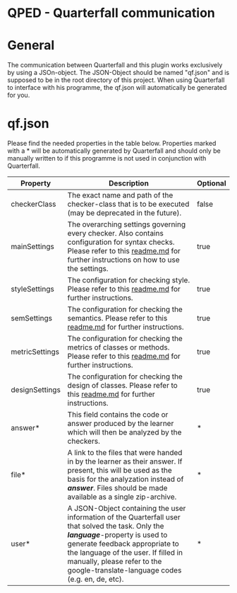 QPED - Quarterfall communication
==================

# General
The communication between Quarterfall and this plugin works exclusively by using a JSOn-object.
The JSON-Object should be named "qf.json" and is supposed to be in the root directory of this project.
When using Quarterfall to interface with his programme, the qf.json will automatically be generated for you.

# qf.json
Please find the needed properties in the table below.
Properties marked with a * will be automatically generated by Quarterfall and should only be manually written to if this programme is not used in conjunction with Quarterfall.

| Property        | Description                                                                                                                                                                                                                                                                                       | Optional |
|-----------------|---------------------------------------------------------------------------------------------------------------------------------------------------------------------------------------------------------------------------------------------------------------------------------------------------| ----- |
| checkerClass    | The exact name and path of the checker-class that is to be executed (may be deprecated in the future).                                                                                                                                                                                            | false |
| mainSettings    | The overarching settings governing every checker. Also contains configuration for syntax checks. Please refer to this [readme.md](../java/readme.md#general) for further instructions on how to use the settings.                                                                                 | true|
| styleSettings   | The configuration for checking style. Please refer to this [readme.md](../java/readme.md#Style-Checker-Configuration) for further instructions.                                                                                                                                                   | true |
| semSettings     | The configuration for checking the semantics. Please refer to this [readme.md](../java/readme.md#Semantics-Checker-Configuration) for further instructions.                                                                                                                                       | true |
| metricSettings | The configuration for checking the metrics of classes or methods. Please refer to this [readme.md](../java/readme.md#Metrics-Checker-Configuration) for further instructions.                                                                                                                     | true |
| designSettings  | The configuration for checking the design of classes. Please refer to this [readme.md](../java/readme.md#Class-Checker-Configuration-WIP) for further instructions.                                                                                                                               | true | 
| answer*         | This field contains the code or answer produced by the learner which will then be analyzed by the checkers.                                                                                                                                                                                       | * |
| file*           | A link to the files that were handed in by the learner as their answer. If present, this will be used as the basis for the analyzation instead of ***answer***. Files should be made available as a single zip-archive.                                                                           | * |
| user*           | A JSON-Object containing the user information of the Quarterfall user that solved the task. Only the ***language***-property is used to generate feedback appropriate to the language of the user. If filled in manually, please refer to the google-translate-language codes (e.g. en, de, etc). | * |